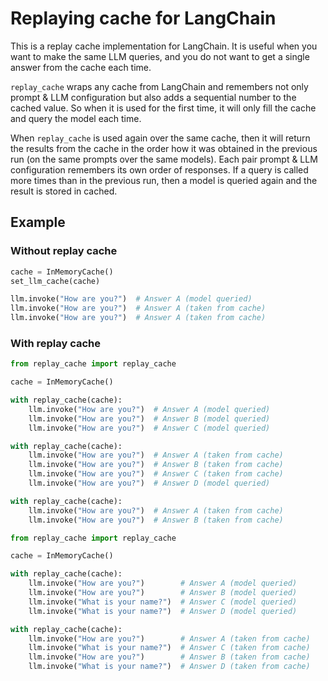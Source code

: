 # Replaying cache for LangChain

This is a replay cache implementation for LangChain.
It is useful when you want to make the same LLM queries, and you do not want to get
a single answer from the cache each time.

`replay_cache` wraps any cache from LangChain and remembers not only prompt & LLM configuration but also 
adds a sequential number to the cached value.
So when it is used for the first time,
it will only fill the cache and query the model each time.

When `replay_cache` is used again over the same cache, then it will return
the results from the cache in the order 
how it was obtained in the previous run (on the same prompts over the same models).
Each pair prompt & LLM configuration remembers its own order
of responses. If a query is called more times than in the previous run,
then a model is queried again and the result is stored in cached.

## Example

### Without replay cache

```python
cache = InMemoryCache()
set_llm_cache(cache)

llm.invoke("How are you?")  # Answer A (model queried)
llm.invoke("How are you?")  # Answer A (taken from cache)
llm.invoke("How are you?")  # Answer A (taken from cache)
```

### With replay cache

```python
from replay_cache import replay_cache

cache = InMemoryCache()

with replay_cache(cache):
    llm.invoke("How are you?")  # Answer A (model queried)
    llm.invoke("How are you?")  # Answer B (model queried)
    llm.invoke("How are you?")  # Answer C (model queried)

with replay_cache(cache):
    llm.invoke("How are you?")  # Answer A (taken from cache)
    llm.invoke("How are you?")  # Answer B (taken from cache)
    llm.invoke("How are you?")  # Answer C (taken from cache)
    llm.invoke("How are you?")  # Answer D (model queried)

with replay_cache(cache):
    llm.invoke("How are you?")  # Answer A (taken from cache)
    llm.invoke("How are you?")  # Answer B (taken from cache)
```


```python
from replay_cache import replay_cache

cache = InMemoryCache()

with replay_cache(cache):
    llm.invoke("How are you?")        # Answer A (model queried)    
    llm.invoke("How are you?")        # Answer B (model queried)
    llm.invoke("What is your name?")  # Answer C (model queried)
    llm.invoke("What is your name?")  # Answer D (model queried)

with replay_cache(cache):
    llm.invoke("How are you?")        # Answer A (taken from cache)    
    llm.invoke("What is your name?")  # Answer C (taken from cache)
    llm.invoke("How are you?")        # Answer B (taken from cache)
    llm.invoke("What is your name?")  # Answer D (taken from cache)
```